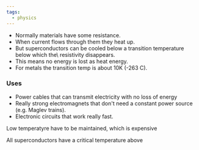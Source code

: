 ```yaml
---
tags:
  - physics
---
```


- Normally materials have some resistance.
- When current flows through them they heat up.
- But superconductors can be cooled below a transition temperature below which the\ resistivity disappears.
- This means no energy is lost as heat energy.
- For metals the transition temp is about 10K (-263 C).

### Uses
- Power cables that can transmit electricity with no loss of energy
- Really strong electromagnets that don't need a constant power source (e.g. Maglev trains).
- Electronic circuits that work really fast.

Low temperatyre have to be maintained, which is expensive

All superconductors have a critical temperature above 